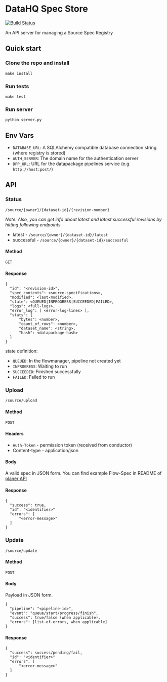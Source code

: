 # DataHQ Spec Store

[![Build Status](https://travis-ci.org/datahq/specstore.svg?branch=master)](https://travis-ci.org/datahq/specstore)

An API server for managing a Source Spec Registry

## Quick start

### Clone the repo and install

`make install`

### Run tests

`make test`

### Run server

`python server.py`

## Env Vars
- `DATABASE_URL`: A SQLAlchemy compatible database connection string (where registry is stored)
- `AUTH_SERVER`: The domain name for the authentication server
- `DPP_URL`: URL for the datapackage pipelines service (e.g. `http://host:post/`)

## API

### Status

`/source/{owner}/{dataset-id}/{revision-number}`

*Note: Also, you can get info about latest and latest successful revisions by hitting following endpoints*

* latest - `/source/{owner}/{dataset-id}/latest`
* successful - `/source/{owner}/{dataset-id}/successful`

#### Method

`GET`

#### Response

```javascript=
{
  "id": "<revision-id>",
  "spec_contents": <source-specifications>,
  "modified": <last-modified>,
  "state": <QUEUED|INPROGRESS|SUCCEEDED|FAILED>,
  "logs": <full-logs>,
  "error_log": [ <error-log-lines> ],
  "stats": {
      "bytes": <number>,
      "count_of_rows": <number>,
      "dataset_name": <string>,
      "hash": <datapackage-hash>
  }
}
```

state definition:

- `QUEUED`: In the flowmanager, pipeline not created yet
- `INPROGRESS`: Waiting to run
- `SUCCEEDED`: Finished successfully
- `FAILED`: Failed to run

### Upload

`/source/upload`

#### Method

`POST`

#### Headers

* `Auth-Token` - permission token (received from conductor)
* Content-type - application/json

#### Body

A valid spec in JSON form. You can find example Flow-Spec in README of [planer API](https://github.com/datahq/planner/commit/d4dbc6bbd4d215ed1617969e3a502953b6b62910)

#### Response

```javascript=
{
  "success": true,
  "id": "<identifier>"
  "errors": [
      "<error-message>"
  ]
}
```

### Update

`/source/update`

#### Method

`POST`

#### Body

Payload in JSON form.

```javascript=
{
  "pipeline": "<pipeline-id>",
  "event": "queue/start/progress/finish",
  "success": true/false (when applicable),
  "errors": [list-of-errors, when applicable]
}
```

#### Response
```javascript=
{
  "success": success/pending/fail,
  "id": "<identifier>"
  "errors": [
      "<error-message>"
  ]
}
```
